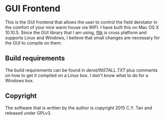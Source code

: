 # GUI Frontend

This is the GUI frontend that allows the user to control the field
derotator in the comfort of your nice warm house via WIFI. I have
built this on Mac OS X 10.10.5. Since the GUI library that I am using,
[fltk](http://www.fltk.org) is cross platform and supports Linux and
Windows, I believe that small changes are necessary for the GUI to
compile on them.

## Build requirements

The build requirements can be found in *derot/INSTALL.TXT* plus
comments on how to get it compiled on a Linux box. I don't know what
to do for a Windows box.

## Copyright

The software that is written by the author is copyright 2015 C.Y. Tan
and released under GPLv3.
